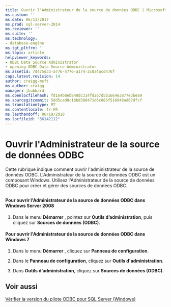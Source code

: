 ```yaml
---
title: Ouvrir l'Administrateur de la source de données ODBC | Microsoft Docs
ms.custom: ''
ms.date: 06/13/2017
ms.prod: sql-server-2014
ms.reviewer: ''
ms.suite: ''
ms.technology:
- database-engine
ms.tgt_pltfrm: ''
ms.topic: article
helpviewer_keywords:
- ODBC Data Source Administrator
- opening ODBC Data Source Administrator
ms.assetid: 7d475d33-a776-4776-a174-2c8a4acd476f
caps.latest.revision: 14
author: craigg-msft
ms.author: craigg
manager: jhubbard
ms.openlocfilehash: fd164b8eb840dc314fd267d5b1664e3877e3bea9
ms.sourcegitcommit: 5dd5cad0c1bbd308471d6c885f516948ad67dfcf
ms.translationtype: MT
ms.contentlocale: fr-FR
ms.lasthandoff: 06/19/2018
ms.locfileid: "36142112"
---
```

# <a name="open-the-odbc-data-source-administrator"></a>Ouvrir l'Administrateur de la source de données ODBC
  Cette rubrique indique comment ouvrir l'administrateur de la source de données ODBC. L'Administrateur de la source de données ODBC est un composant Windows. Utilisez l'Administrateur de la source de données ODBC pour créer et gérer des sources de données ODBC.  
  
##  <a name="SSMSProcedure"></a>  
  
#### <a name="to-open-the-odbc-data-source-administrator-in-windows-server-2008"></a>Pour ouvrir l'Administrateur de la source de données ODBC dans Windows Server 2008  
  
1.  Dans le menu **Démarrer** , pointez sur **Outils d’administration**, puis cliquez sur **Sources de données (ODBC)**.  
  
#### <a name="to-open-the-odbc-data-source-administrator-in-windows-7"></a>Pour ouvrir l'Administrateur de la source de données ODBC dans Windows 7  
  
1.  Dans le menu **Démarrer** , cliquez sur **Panneau de configuration**.  
  
2.  Dans le **Panneau de configuration**, cliquez sur **Outils d'administration**.  
  
3.  Dans **Outils d’administration**, cliquez sur **Sources de données (ODBC)**.  
  
## <a name="see-also"></a>Voir aussi  
 [Vérifier la version du pilote ODBC pour SQL Server &#40;Windows&#41;](check-the-odbc-sql-server-driver-version-windows.md)  
  
  
